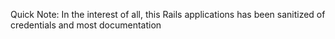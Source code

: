 Quick Note: In the interest of all, this Rails applications has been sanitized of credentials and most documentation
